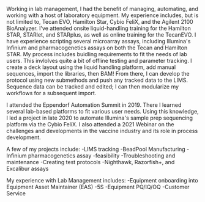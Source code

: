
Working in lab management, I had the benefit of managing, automating, and working with a host of laboratory equipment. My experience includes, but is not limited to, Tecan EVO, Hamilton Star, Cybio FeliX, and the Agilent 2100 BioAnalyzer. I've attended onsite liquid-handling training for the Hamilton STAR, STARlet, and STARplus, as well as online training for the TecanEVO. I have experience scripting several microarray assays, including Illumina's Infinium and pharmacogenetics assays on both the Tecan and Hamilton STAR. My process includes buidling requirements to fit the needs of lab users. This invlolves quite a bit of offline testing and parameter tracking. I create a deck layout using the liquid handling platform, add manual sequences, import the libraries, then BAM! From there, I can develop the protocol using new submethods and push any tracked data to the LIMS. Sequence data can be tracked and edited; I can then modularize my workflows for a subsequent import.

I attended the Eppendorf Automation Summit in 2019. There I learned several lab-based platforms to fit various user needs. Using this knowledge, I led a project in late 2020 to automate Illumina's sample prep sequencing platform via the Cybio FeliX. I also attended a 2021 Webinar on the challenges and developments in the vaccine industry and its role in process development. 

A few of my projects include:
-LIMS tracking
-BeadPool Manufacturing
-Infinium pharmacogenetics assay
  -feasibility
-Troubleshooting and maintenance
-Creating test protocols
-Nighthawk, Razorfish+, and Excalibur assays

My experience with Lab Management includes:
-Equipment onboarding into Equipment Asset Maintainer (EAS)
-5S
-Equipment PQ/IQ/OQ
-Customer Service

